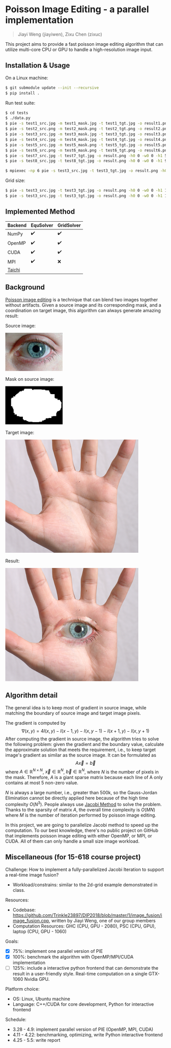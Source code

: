 # Poisson Image Editing - a parallel implementation

> Jiayi Weng (jiayiwen), Zixu Chen (zixuc)

This project aims to provide a fast poisson image editing algorithm that can utilize multi-core CPU or GPU to handle a high-resolution image input.

## Installation & Usage

On a Linux machine:

```bash
$ git submodule update --init --recursive
$ pip install .
```

Run test suite:

```bash
$ cd tests
$ ./data.py
$ pie -s test1_src.jpg -m test1_mask.jpg -t test1_tgt.jpg -o result1.png -h0 0 -w0 0 -h1 -150 -w1 -50 -n 5000 -p 1000 -g max -b openmp
$ pie -s test2_src.png -m test2_mask.png -t test2_tgt.png -o result2.png -h0 0 -w0 0 -h1 130 -w1 130 -n 5000 -p 1000 -g src -b openmp
$ pie -s test3_src.jpg -m test3_mask.jpg -t test3_tgt.jpg -o result3.png -h0 0 -w0 0 -h1 100 -w1 100 -n 5000 -p 0 -g max -b openmp
$ pie -s test4_src.jpg -m test4_mask.jpg -t test4_tgt.jpg -o result4.png -h0 0 -w0 0 -h1 100 -w1 100 -n 5000 -p 0 -g max -b openmp
$ pie -s test5_src.jpg -m test5_mask.png -t test5_tgt.jpg -o result5.png -h0 -70 -w0 0 -h1 50 -w1 0 -n 25000 -p 0 -g max -b openmp
$ pie -s test6_src.png -m test6_mask.png -t test6_tgt.png -o result6.png -h0 0 -w0 0 -h1 50 -w1 0 -n 25000 -p 0 -g max -b openmp
$ pie -s test7_src.jpg -t test7_tgt.jpg -o result.png -h0 0 -w0 0 -h1 50 -w1 30 -n 25000 -p 0 -g max -b openmp
$ pie -s test8_src.jpg -t test8_tgt.jpg -o result.png -h0 0 -w0 0 -h1 90 -w1 90 -n 25000 -p 0 -g max -b openmp
```

```bash
$ mpiexec -np 6 pie -s test3_src.jpg -t test3_tgt.jpg -o result.png -h0 0 -w0 0 -h1 100 -w1 100 -n 25000 -p 0 -b mpi --mpi-sync-interval 100
```

Grid size:
```bash
$ pie -s test3_src.jpg -t test3_tgt.jpg -o result.png -h0 0 -w0 0 -h1 100 -w1 100 -n 25000 -p 0 -b openmp -c 12 --method grid --grid-x 16 --grid-y 16
$ pie -s test3_src.jpg -t test3_tgt.jpg -o result.png -h0 0 -w0 0 -h1 100 -w1 100 -n 25000 -p 0 -b cuda --method grid --grid-x 4 --grid-y 128
```

## Implemented Method

| Backend                                        | EquSolver          | GridSolver         |
| ---------------------------------------------- | ------------------ | ------------------ |
| NumPy                                          | :heavy_check_mark: | :heavy_check_mark: |
| OpenMP                                         | :heavy_check_mark: | :heavy_check_mark: |
| CUDA                                           | :heavy_check_mark: | :heavy_check_mark: |
| MPI                                            | :heavy_check_mark: | :x:                |
| [Taichi](https://github.com/taichi-dev/taichi) |                    |                    |

## Background

[Poisson image editing](https://www.cs.jhu.edu/~misha/Fall07/Papers/Perez03.pdf) is a technique that can blend two images together without artifacts. Given a source image and its corresponding mask, and a coordination on target image, this algorithm can always generate amazing result:

Source image:

![](https://github.com/Trinkle23897/DIP2018/blob/master/1/image_fusion/test2_src.png?raw=true)

Mask on source image:

![](https://github.com/Trinkle23897/DIP2018/blob/master/1/image_fusion/test2_mask.png?raw=true)

Target image:

![test2_target.png](https://github.com/Trinkle23897/DIP2018/blob/master/1/image_fusion/test2_target.png?raw=true)

Result:

![test2_result.png](https://github.com/Trinkle23897/DIP2018/blob/master/1/image_fusion/test2_result.png?raw=true)

## Algorithm detail

The general idea is to keep most of gradient in source image, while matching the boundary of source image and target image pixels.

The gradient is computed by
$$
\nabla(x,y)=4I(x,y)-I(x-1,y)-I(x,y-1)-I(x+1,y)-I(x,y+1)
$$
After computing the gradient in source image, the algorithm tries to solve the following problem: given the gradient and the boundary value, calculate the approximate solution that meets the requirement, i.e., to keep target image's gradient as similar as the source image. It can be formulated as
$$
A\vec{x}=\vec{b}
$$
where $A\in \mathbb{R}^{N\times N}$, $\vec{x}\in \mathbb{R}^N$, $\vec{b}\in \mathbb{R}^N$, where $N$ is the number of pixels in the mask. Therefore, $A$ is a giant sparse matrix because each line of A only contains at most 5 non-zero value.

$N$ is always a large number, i.e., greater than 500k, so the Gauss-Jordan Elimination cannot be directly applied here because of the high time complexity $O(N^3)$. People always use [Jacobi Method](https://en.wikipedia.org/wiki/Jacobi_method) to solve the problem. Thanks to the sparsity of matrix $A$, the overall time complexity is $O(MN)$ where $M$ is the number of iteration performed by poisson image editing.

In this project, we are going to parallelize Jacobi method to speed up the computation. To our best knowledge, there's no public project on GitHub that implements poisson image editing with either OpenMP, or MPI, or CUDA. All of them can only handle a small size image workload.

## Miscellaneous (for 15-618 course project)

Challenge: How to implement a fully-parallelized Jacobi Iteration to support a real-time image fusion?

- Workload/constrains: similar to the 2d-grid example demonstrated in class.

Resources:

- Codebase: https://github.com/Trinkle23897/DIP2018/blob/master/1/image_fusion/image_fusion.cpp, written by Jiayi Weng, one of our group members
- Computation Resources: GHC (CPU, GPU - 2080), PSC (CPU, GPU), laptop (CPU, GPU - 1060)

Goals:

- [x] 75%: implement one parallel version of PIE
- [x] 100%: benchmark the algorithm with OpenMP/MPI/CUDA implementation
- [ ] 125%: include a interactive python frontend that can demonstrate the result in a user-friendly style. Real-time computation on a single GTX-1060 Nvidia GPU.

Platform choice:

- OS: Linux, Ubuntu machine
- Language: C++/CUDA for core development, Python for interactive frontend

Schedule:

- 3.28 - 4.9: implement parallel version of PIE (OpenMP, MPI, CUDA)
- 4.11 - 4.22: benchmarking, optimizing, write Python interactive frontend
- 4.25 - 5.5: write report

